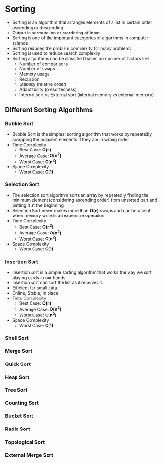 # Sorting

* Sorting is an algorithm that arranges elements of a list in certain order ascending or descending
* Output is permutation or reordering of input
* Sorting is one of the important categories of algorithms in computer science
* Sorting reduces the problem complexity for many problems 
* Sorting is used to reduce search complexity
* Sorting algorithms can be classified based on number of factors like 
	- Number of comparisons
	- Number of swaps
	- Memory usage
	- Recursion
	- Stability (relative order)
	- Adaptability (presortedness)
	- Internal sort vs External sort (internal memory vs external memory)

## Different Sorting Algorithms

### Bubble Sort
* Bubble Sort is the simplest sorting algorithm that works by repeatedly swapping the adjacent elements if they are in wrong order
* Time Complexity
	- Best Case: **O(n)** 
	- Average Case: **O(n<sup>2</sup>)**
	- Worst Case: **O(n<sup>2</sup>)**
* Space Complexity
    - Worst Case: **O(1)**

### Selection Sort
* The selection sort algorithm sorts an array by repeatedly finding the minimum element (considering ascending order) from unsorted part and putting it at the beginning
* Selection Sort never makes more than **O(n)** swaps and can be useful when memory write is an expensive operation
* Time Complexity
	- Best Case: **O(n<sup>2</sup>)**
	- Average Case: **O(n<sup>2</sup>)**
	- Worst Case: **O(n<sup>2</sup>)**
* Space Complexity
	- Worst Case: **O(1)**
    
### Insertion Sort
* Insertion sort is a simple sorting algorithm that works the way we sort playing cards in our hands
* Insertion sort can sort the list as it receives it. 
* Efficient for small data
* Online, Stable, In place
* Time Complexity
    - Best Case: **O(n)**
    - Average Case: **O(n<sup>2</sup>)**
    - Worst Case: **O(n<sup>2</sup>)**
* Space Complexity
    - Worst Case: **O(1)**

### Shell Sort
### Merge Sort
### Quick Sort
### Heap Sort
### Tree Sort
### Counting Sort
### Bucket Sort
### Radix Sort
### Topological Sort
### External Merge Sort

